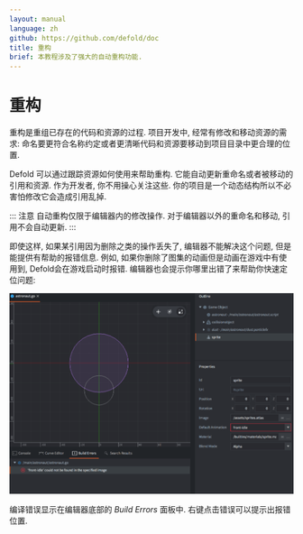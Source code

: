 ```yaml
---
layout: manual
language: zh
github: https://github.com/defold/doc
title: 重构
brief: 本教程涉及了强大的自动重构功能.
---
```


# 重构

重构是重组已存在的代码和资源的过程. 项目开发中, 经常有修改和移动资源的需求: 命名要更符合名称约定或者更清晰代码和资源要移动到项目目录中更合理的位置.

Defold 可以通过跟踪资源如何使用来帮助重构. 它能自动更新重命名或者被移动的引用和资源. 作为开发者, 你不用操心关注这些. 你的项目是一个动态结构所以不必害怕修改它会造成引用乱掉.

::: 注意
自动重构仅限于编辑器内的修改操作. 对于编辑器以外的重命名和移动, 引用不会自动更新.
:::

即使这样, 如果某引用因为删除之类的操作丢失了, 编辑器不能解决这个问题, 但是能提供有帮助的报错信息. 例如, 如果你删除了图集的动画但是动画在游戏中有使用到, Defold会在游戏启动时报错. 编辑器也会提示你哪里出错了来帮助你快速定位问题:

![重构报错](/manuals/images/workflow/delete_error.png)

编译错误显示在编辑器底部的 *Build Errors* 面板中. <kbd>右键点击</kbd>错误可以提示出报错位置.
